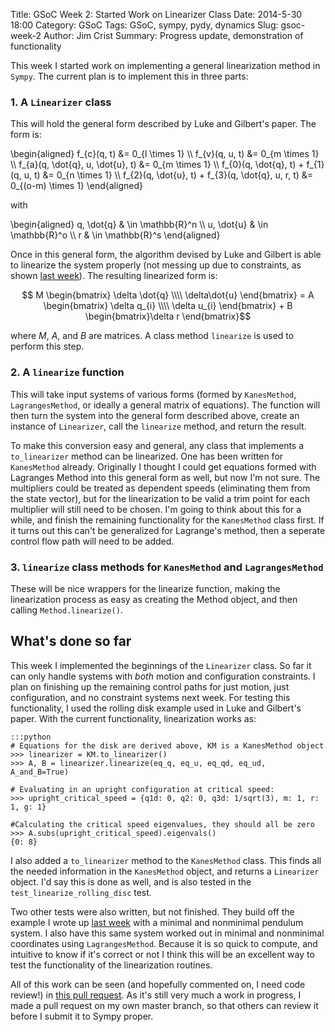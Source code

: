 Title: GSoC Week 2: Started Work on Linearizer Class
Date: 2014-5-30 18:00
Category: GSoC
Tags: GSoC, sympy, pydy, dynamics
Slug: gsoc-week-2
Author: Jim Crist
Summary: Progress update, demonstration of functionality

This week I started work on implementing a general linearization method in 
`Sympy`. The current plan is to implement this in three parts:

### 1. **A `Linearizer` class**

This will hold the general form described by Luke and Gilbert's paper. The form
is:

\begin{aligned}
f_{c}(q, t) &= 0_{l \times 1} \\\\
f_{v}(q, u, t) &= 0_{m \times 1} \\\\
f_{a}(q, \dot{q}, u, \dot{u}, t) &= 0_{m \times 1} \\\\
f_{0}(q, \dot{q}, t) + f_{1}(q, u, t) &= 0_{n \times 1} \\\\
f_{2}(q, \dot{u}, t) + f_{3}(q, \dot{q}, u, r, t) &= 0_{(o-m) \times 1}
\end{aligned}

with

\begin{aligned}
q, \dot{q} & \in \mathbb{R}^n \\\\
u, \dot{u} & \in \mathbb{R}^o \\\\
r & \in \mathbb{R}^s 
\end{aligned}

Once in this general form, the algorithm devised by Luke and Gilbert is able to
linearize the system properly (not messing up due to constraints, as shown
[last week](http://jcrist.github.io/gsoc-week-1.html)). The resulting linearized
form is:

$$ M \begin{bmatrix} \delta \dot{q} \\\\ \delta\dot{u} \end{bmatrix} = 
A \begin{bmatrix} \delta q_{i} \\\\ \delta u_{i} \end{bmatrix} + B \begin{bmatrix}\delta r \end{bmatrix}$$

where $M$, $A$, and $B$ are matrices. A class method `linearize` is used to
perform this step.

### 2. **A `linearize` function**

This will take input systems of various forms (formed by `KanesMethod`,
`LagrangesMethod`, or ideally a general matrix of equations). The function
will then turn the system into the general form described above, create
an instance of `Linearizer`, call the `linearize` method, and return the
result.

To make this conversion easy and general, any class that implements a
`to_linearizer` method can be linearized. One has been written for
`KanesMethod` already. Originally I thought I could get equations formed
with Lagranges Method into this general form as well, but now I'm not sure.
The multipliers could be treated as dependent speeds (eliminating them from
the state vector), but for the linearization to be valid a trim point for
each multiplier will still need to be chosen. I'm going to think about this for
a while, and finish the remaining functionality for the `KanesMethod` class
first. If it turns out this can't be generalized for Lagrange's method, then a
seperate control flow path will need to be added.

### 3. **`linearize` class methods for `KanesMethod` and `LagrangesMethod`**

These will be nice wrappers for the linearize function, making the linearization
process as easy as creating the Method object, and then calling 
`Method.linearize()`.

## What's done so far

This week I implemented the beginnings of the `Linearizer` class. So far it can
only handle systems with *both* motion and configuration constraints. I plan on
finishing up the remaining control paths for just motion, just
configuration, and no constraint systems next week. For testing this
functionality, I used the rolling disk example used in Luke and Gilbert's paper.
With the current functionality, linearization works as:

    :::python
    # Equations for the disk are derived above, KM is a KanesMethod object
    >>> linearizer = KM.to_linearizer()
    >>> A, B = linearizer.linearize(eq_q, eq_u, eq_qd, eq_ud, A_and_B=True)

    # Evaluating in an upright configuration at critical speed:
    >>> upright_critical_speed = {q1d: 0, q2: 0, q3d: 1/sqrt(3), m: 1, r: 1, g: 1}

    #Calculating the critical speed eigenvalues, they should all be zero
    >>> A.subs(upright_critical_speed).eigenvals()
    {0: 8}

I also added a `to_linearizer` method to the `KanesMethod` class. This finds all
the needed information in the `KanesMethod` object, and returns a `Linearizer`
object. I'd say this is done as well, and is also tested in the
`test_linearize_rolling_disc` test.

Two other tests were also written, but not finished. They build off the example
I wrote up [last week](http://jcrist.github.io/gsoc-week-1.html) with a minimal 
and nonminimal pendulum system. I also have this same system worked out in
minimal and nonminimal coordinates using `LagrangesMethod`. Because it is so
quick to compute, and intuitive to know if it's correct or not I think this
will be an excellent way to test the functionality of the linearization
routines.

All of this work can be seen (and hopefully commented on, I need code review!) 
in [this pull request](https://github.com/jcrist/sympy/pull/1). As it's still
very much a work in progress, I made a pull request on my own master branch, 
so that others can review it before I submit it to Sympy proper.
